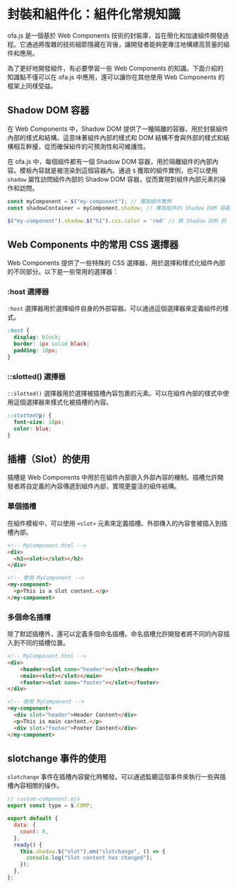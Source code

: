 # 封裝和組件化：組件化常規知識

ofa.js 是一個基於 Web Components 技術的封裝庫，旨在簡化和加速組件開發過程。它通過將復雜的技術細節隱藏在背後，讓開發者能夠更專注地構建高質量的組件和應用。

為了更好地開發組件，有必要學習一些 Web Components 的知識。下面介紹的知識點不僅可以在 ofa.js 中應用，還可以讓你在其他使用 Web Components 的框架上同樣受益。

## Shadow DOM 容器

在 Web Components 中，Shadow DOM 提供了一種隔離的容器，用於封裝組件內部的樣式和結構。這意味著組件內部的樣式和 DOM 結構不會與外部的樣式和結構相互幹擾，從而確保組件的可預測性和可維護性。

在 ofa.js 中，每個組件都有一個 Shadow DOM 容器，用於隔離組件的內部內容。模板內容就是被渲染到這個容器內。通過 `$` 獲取的組件實例，也可以使用 `shadow` 屬性訪問組件內部的 Shadow DOM 容器，從而實現對組件內部元素的操作和訪問。

```javascript
const myComponent = $("my-component"); // 獲取組件實例
const shadowContainer = myComponent.shadow; // 獲取組件的 Shadow DOM 容器

$("my-component").shadow.$("h1").css.color = 'red' // 將 Shadow DOM 的 h1 改為紅色
```

## Web Components 中的常用 CSS 選擇器

Web Components 提供了一些特殊的 CSS 選擇器，用於選擇和樣式化組件內部的不同部分。以下是一些常用的選擇器：

### :host 選擇器

`:host` 選擇器用於選擇組件自身的外部容器。可以通過這個選擇器來定義組件的樣式。

```css
:host {
  display: block;
  border: 1px solid black;
  padding: 10px;
}
```

### ::slotted() 選擇器

`::slotted()` 選擇器用於選擇被插槽內容包裹的元素。可以在組件內部的樣式中使用這個選擇器來樣式化被插槽的內容。

```css
::slotted(p) {
  font-size: 18px;
  color: blue;
}
```

## 插槽（Slot）的使用

插槽是 Web Components 中用於在組件內部嵌入外部內容的機制。插槽允許開發者將自定義的內容傳遞到組件內部，實現更靈活的組件結構。

### 單個插槽

在組件模板中，可以使用 `<slot>` 元素來定義插槽。外部傳入的內容會被插入到插槽內部。

```html
<!-- MyComponent.html -->
<div>
  <h2><slot></slot></h2>
</div>
```

```html
<!-- 使用 MyComponent -->
<my-component>
  <p>This is a slot content.</p>
</my-component>
```

### 多個命名插槽

除了默認插槽外，還可以定義多個命名插槽。命名插槽允許開發者將不同的內容插入到不同的插槽位置。

```html
<!-- MyComponent.html -->
<div>
    <header><slot name="header"></slot></header>
    <main><slot></slot></main>
    <footer><slot name="footer"></slot></footer>
</div>
```

```html
<!-- 使用 MyComponent -->
<my-component>
  <div slot="header">Header Content</div>
  <p>This is main content.</p>
  <div slot="footer">Footer Content</div>
</my-component>
```

## slotchange 事件的使用

`slotchange` 事件在插槽內容變化時觸發。可以通過監聽這個事件來執行一些與插槽內容相關的操作。

```javascript
// custom-component.mjs
export const type = $.COMP;

export default {
  data: {
    count: 0,
  },
  ready() {
    this.shadow.$("slot").on("slotchange", () => {
      console.log("Slot content has changed");
    });
  },
};
```

